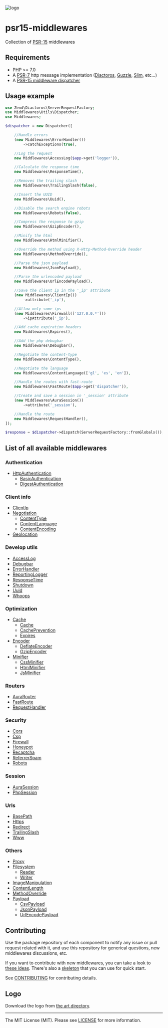 ![logo](art/logo.svg)

# psr15-middlewares

Collection of [PSR-15](https://github.com/php-fig/fig-standards/blob/master/accepted/PSR-15-request-handlers.md) middlewares

## Requirements

* PHP >= 7.0
* A [PSR-7](https://packagist.org/providers/psr/http-message-implementation) http message implementation ([Diactoros](https://github.com/laminas/laminas-diactoros), [Guzzle](https://github.com/guzzle/psr7), [Slim](https://github.com/slimphp/Slim), etc...)
* A [PSR-15 middleware dispatcher](https://github.com/middlewares/awesome-psr15-middlewares#dispatcher)

## Usage example

```php
use Zend\Diactoros\ServerRequestFactory;
use Middlewares\Utils\Dispatcher;
use Middlewares;

$dispatcher = new Dispatcher([

    //Handle errors
    (new Middlewares\ErrorHandler())
    	->catchExceptions(true),

    //Log the request
    new Middlewares\AccessLog($app->get('logger')),

    //Calculate the response time
    new Middlewares\ResponseTime(),

    //Removes the trailing slash
    new Middlewares\TrailingSlash(false),

    //Insert the UUID
    new Middlewares\Uuid(),

    //Disable the search engine robots
    new Middlewares\Robots(false),

    //Compress the response to gzip
    new Middlewares\GzipEncoder(),

    //Minify the html
    new Middlewares\HtmlMinifier(),

    //Override the method using X-Http-Method-Override header
    new Middlewares\MethodOverride(),

    //Parse the json payload
    new Middlewares\JsonPayload(),

    //Parse the urlencoded payload
    new Middlewares\UrlEncodePayload(),

    //Save the client ip in the '_ip' attribute
    (new Middlewares\ClientIp())
    	->attribute('_ip'),

    //Allow only some ips
    (new Middlewares\Firewall(['127.0.0.*']))
        ->ipAttribute('_ip'),

    //Add cache expiration headers
    new Middlewares\Expires(),

    //Add the php debugbar
    new Middlewares\Debugbar(),

    //Negotiate the content-type
    new Middlewares\ContentType(),

    //Negotiate the language
    new Middlewares\ContentLanguage(['gl', 'es', 'en']),

    //Handle the routes with fast-route
    new Middlewares\FastRoute($app->get('dispatcher')),

    //Create and save a session in '_session' attribute
    (new Middlewares\AuraSession())
        ->attribute('_session'),

    //Handle the route
    new Middlewares\RequestHandler(),
]);

$response = $dispatcher->dispatch(ServerRequestFactory::fromGlobals());
```

## List of all available middlewares

### Authentication

* [HttpAuthentication](https://github.com/middlewares/http-authentication)
  * [BasicAuthentication](https://github.com/middlewares/http-authentication#basicauthentication)
  * [DigestAuthentication](https://github.com/middlewares/http-authentication#digestauthentication)

### Client info

* [ClientIp](https://github.com/middlewares/client-ip)
* [Negotiation](https://github.com/middlewares/negotiation)
  * [ContentType](https://github.com/middlewares/negotiation#contenttype)
  * [ContentLanguage](https://github.com/middlewares/negotiation#contentlanguage)
  * [ContentEncoding](https://github.com/middlewares/negotiation#contentencoding)
* [Geolocation](https://github.com/middlewares/geolocation)

### Develop utils

* [AccessLog](https://github.com/middlewares/access-log)
* [Debugbar](https://github.com/middlewares/debugbar)
* [ErrorHandler](https://github.com/middlewares/error-handler)
* [ReportingLogger](https://github.com/middlewares/reporting-logger)
* [ResponseTime](https://github.com/middlewares/response-time)
* [Shutdown](https://github.com/middlewares/shutdown)
* [Uuid](https://github.com/middlewares/uuid)
* [Whoops](https://github.com/middlewares/whoops)

### Optimization

* [Cache](https://github.com/middlewares/cache)
  * [Cache](https://github.com/middlewares/cache#cache)
  * [CachePrevention](https://github.com/middlewares/cache#cacheprevention)
  * [Expires](https://github.com/middlewares/cache#expires)
* [Encoder](https://github.com/middlewares/encoder)
  * [DeflateEncoder](https://github.com/middlewares/encoder#deflateencoder)
  * [GzipEncoder](https://github.com/middlewares/encoder#gzipencoder)
* [Minifier](https://github.com/middlewares/minifier)
  * [CssMinifier](https://github.com/middlewares/minifier#cssminifier)
  * [HtmlMinifier](https://github.com/middlewares/minifier#htmlminifier)
  * [JsMinifier](https://github.com/middlewares/minifier#jsminifier)

### Routers

* [AuraRouter](https://github.com/middlewares/aura-router)
* [FastRoute](https://github.com/middlewares/fast-route)
* [RequestHandler](https://github.com/middlewares/request-handler)

### Security

* [Cors](https://github.com/middlewares/cors)
* [Csp](https://github.com/middlewares/csp)
* [Firewall](https://github.com/middlewares/firewall)
* [Honeypot](https://github.com/middlewares/honeypot)
* [Recaptcha](https://github.com/middlewares/recaptcha)
* [ReferrerSpam](https://github.com/middlewares/referrer-spam)
* [Robots](https://github.com/middlewares/robots)

### Session

* [AuraSession](https://github.com/middlewares/aura-session)
* [PhpSession](https://github.com/middlewares/php-session)

### Urls

* [BasePath](https://github.com/middlewares/base-path)
* [Https](https://github.com/middlewares/https)
* [Redirect](https://github.com/middlewares/redirect)
* [TrailingSlash](https://github.com/middlewares/trailing-slash)
* [Www](https://github.com/middlewares/www)

### Others

* [Proxy](https://github.com/middlewares/proxy)
* [Filesystem](https://github.com/middlewares/filesystem)
  * [Reader](https://github.com/middlewares/filesystem#reader)
  * [Writer](https://github.com/middlewares/filesystem#writer)
* [ImageManipulation](https://github.com/middlewares/image-manipulation)
* [ContentLength](https://github.com/middlewares/content-length)
* [MethodOverride](https://github.com/middlewares/method-override)
* [Payload](https://github.com/middlewares/payload)
  * [CsvPayload](https://github.com/middlewares/payload#csvpayload)
  * [JsonPayload](https://github.com/middlewares/payload#jsonpayload)
  * [UrlEncodePayload](https://github.com/middlewares/payload#urlencodepayload)


## Contributing

Use the package repository of each component to notify any issue or pull request related with it, and use this repository for generical questions, new middlewares discussions, etc.

If you want to contribute with new middlewares, you can take a look to [these ideas](https://github.com/middlewares/ideas). There's also a [skeleton](https://github.com/middlewares/skeleton) that you can use for quick start.

See [CONTRIBUTING](CONTRIBUTING.md) for contributing details.

## Logo

Download the logo from [the art directory](art).

---

The MIT License (MIT). Please see [LICENSE](LICENSE) for more information.
